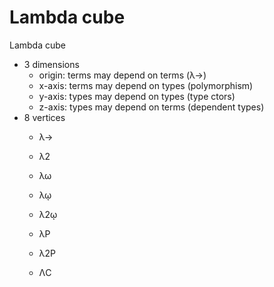 # Lambda cube

Lambda cube
- 3 dimensions
  - origin: terms may depend on terms (λ→)
  - x-axis: terms may depend on types (polymorphism)
  - y-axis: types may depend on types (type ctors)
  - z-axis: types may depend on terms (dependent types)
- 8 vertices
  - λ→
  - λ2
  - λω
  - λῳ

  - λ2ῳ
  - λP
  - λ2P
  - ΛC

